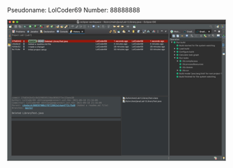 Pseudoname: LolCoder69
Number: 88888888

![alt text](https://github.com/LolCoder69/comp3111-lab1-2021f/blob/master/GitHistory.png?raw=true)